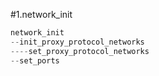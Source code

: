 #1.network_init

```cpp
network_init
--init_proxy_protocol_networks
----set_proxy_protocol_networks
--set_ports

```